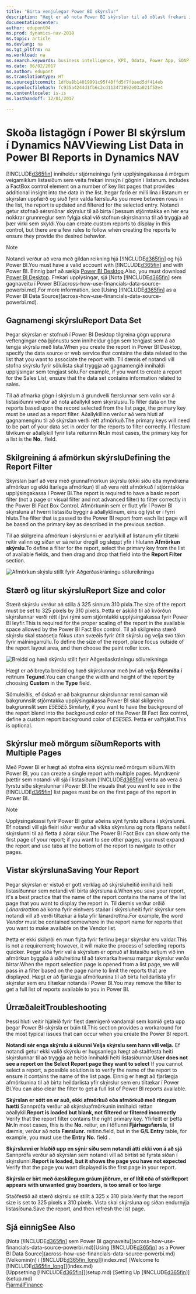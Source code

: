 ```yaml
---
title: "Birta venjulegar Power BI skýrslur"
description: "Hægt er að nota Power BI skýrslur til að öðlast frekari innsýn í gögnin í listum í Dynamics NAV."
documentationcenter: 
author: edupont04
ms.prod: dynamics-nav-2018
ms.topic: article
ms.devlang: na
ms.tgt_pltfrm: na
ms.workload: na
ms.search.keywords: business intelligence, KPI, Odata, Power App, SOAP, analysis
ms.date: 06/02/2017
ms.author: edupont
ms.translationtype: HT
ms.sourcegitcommit: 1dfba8b14019991c95f40ffd5f7fbaed5df414eb
ms.openlocfilehash: fc935a4244d1fb6c2cd113473892e03a021f52e4
ms.contentlocale: is-is
ms.lasthandoff: 12/01/2017

---
```

# <a name="viewing-list-data-in-power-bi-reports-in-dynamics-nav"></a><span data-ttu-id="7cdb0-103">Skoða listagögn í Power BI skýrslum í Dynamics NAV</span><span class="sxs-lookup"><span data-stu-id="7cdb0-103">Viewing List Data in Power BI Reports in Dynamics NAV</span></span>
[!INCLUDE[d365fin](includes/d365fin_md.md)]<span data-ttu-id="7cdb0-104"> inniheldur stjórneiningu fyrir upplýsingakassa á mörgum veigamiklum listasíðum sem veita frekari innsýn í gögnin í listanum.</span><span class="sxs-lookup"><span data-stu-id="7cdb0-104"> includes a FactBox control element on a number of key list pages that provides additional insight into the data in the list.</span></span> <span data-ttu-id="7cdb0-105">Þegar farið er milli lína í listanum er skýrslan uppfærð og síuð fyrir valda færslu.</span><span class="sxs-lookup"><span data-stu-id="7cdb0-105">As you move between rows in the list, the report is updated and filtered for the selected entry.</span></span> <span data-ttu-id="7cdb0-106">Notandi getur stofnað sérsniðnar skýrslur til að birta í þessum stjórntakka en hér eru nokkrar grunnreglur sem fylgja skal við stofnun skýrslnanna til að tryggja að þær virki sem skyldi.</span><span class="sxs-lookup"><span data-stu-id="7cdb0-106">You can create custom reports to display in this control, but there are a few rules to follow when creating the reports to ensure they provide the desired behavior.</span></span>  

> [!NOTE]  
>   <span data-ttu-id="7cdb0-107">Notandi verður að vera með gildan reikning hjá [!INCLUDE[d365fin](includes/d365fin_md.md)] og hjá Power BI.</span><span class="sxs-lookup"><span data-stu-id="7cdb0-107">You must have a valid account with [!INCLUDE[d365fin](includes/d365fin_md.md)] and with Power BI.</span></span> <span data-ttu-id="7cdb0-108">Einnig þarf að sækja [Power BI Desktop](https://powerbi.microsoft.com/en-us/desktop/).</span><span class="sxs-lookup"><span data-stu-id="7cdb0-108">Also, you must download [Power BI Desktop](https://powerbi.microsoft.com/en-us/desktop/).</span></span> <span data-ttu-id="7cdb0-109">Frekari upplýsingar, sjá [Nota [!INCLUDE[d365fin](includes/d365fin_md.md)] sem gagnaveitu í Power BI](across-how-use-financials-data-source-powerbi.md).</span><span class="sxs-lookup"><span data-stu-id="7cdb0-109">For more information, see [Using [!INCLUDE[d365fin](includes/d365fin_md.md)] as a Power BI Data Source](across-how-use-financials-data-source-powerbi.md).</span></span>  

## <a name="report-data-set"></a><span data-ttu-id="7cdb0-110">Gagnamengi skýrslu</span><span class="sxs-lookup"><span data-stu-id="7cdb0-110">Report Data Set</span></span>
<span data-ttu-id="7cdb0-111">Þegar skýrslan er stofnuð í Power BI Desktop tilgreina gögn uppruna veftengingar eða þjónustu sem inniheldur gögn sem tengjast sem á að tengja skýrslu með lista.</span><span class="sxs-lookup"><span data-stu-id="7cdb0-111">When you create the report in Power BI Desktop, specify the data source or web service that contains the data related to the list that you want to associate the report with.</span></span> <span data-ttu-id="7cdb0-112">Til dæmis ef notandi vill stofna skýrslu fyrir sölulista skal tryggja að gagnamengið innihaldi upplýsingar sem tengjast sölu.</span><span class="sxs-lookup"><span data-stu-id="7cdb0-112">For example, if you want to create a report for the Sales List, ensure that the data set contains information related to sales.</span></span>  

<span data-ttu-id="7cdb0-113">Til að afmarka gögn í skýrslum á grundvelli færslunnar sem valin var á listasíðunni verður að nota aðallykil sem skýrslusíu.</span><span class="sxs-lookup"><span data-stu-id="7cdb0-113">To filter data on the reports based upon the record selected from the list page, the primary key must be used as a report filter.</span></span> <span data-ttu-id="7cdb0-114">Aðallykillinn verður að vera hluti af gagnamenginu til að skýrslan verði rétt afmörkuð.</span><span class="sxs-lookup"><span data-stu-id="7cdb0-114">The primary keys will need to be part of your data set in order for the reports to filter correctly.</span></span> <span data-ttu-id="7cdb0-115">Í flestum tilvikum er aðallykill fyrir lista reiturinn **Nr.**</span><span class="sxs-lookup"><span data-stu-id="7cdb0-115">In most cases, the primary key for a list is the **No.**</span></span> <span data-ttu-id="7cdb0-116">.</span><span class="sxs-lookup"><span data-stu-id="7cdb0-116">field.</span></span>  

## <a name="defining-the-report-filter"></a><span data-ttu-id="7cdb0-117">Skilgreining á afmörkun skýrslu</span><span class="sxs-lookup"><span data-stu-id="7cdb0-117">Defining the Report Filter</span></span>
<span data-ttu-id="7cdb0-118">Skýrslan þarf að vera með grunnafmörkun skýrslu (ekki síðu eða myndræna afmörkun og ekki ítarlega afmörkun) til að vera rétt afmörkuð í stjórntakka upplýsingakassa í Power BI.</span><span class="sxs-lookup"><span data-stu-id="7cdb0-118">The report is required to have a basic report filter (not a page or visual filter and not advanced filter) to filter correctly in the Power BI Fact Box Control.</span></span> <span data-ttu-id="7cdb0-119">Afmörkunin sem er flutt yfir í Power BI skýrsluna af hverri listasíðu byggir á aðallyklinum, eins og lýst er í fyrri hluta.</span><span class="sxs-lookup"><span data-stu-id="7cdb0-119">The filter that is passed to the Power BI report from each list page will be based on the primary key as described in the previous section.</span></span>  

<span data-ttu-id="7cdb0-120">Til að skilgreina afmörkun í skýrslunni er aðallykill af listanum yfir tiltæki reitir valinn og síðan er sá reitur dregill og sleppt yfir í hlutann **Afmörkun skýrslu**.</span><span class="sxs-lookup"><span data-stu-id="7cdb0-120">To define a filter for the report, select the primary key from the list of available fields, and then drag and drop that field into the **Report Filter** section.</span></span>  

![Afmörkun skýslu stillt fyrir Aðgerðaskráningu sölureikninga](./media/across-how-use-powerbi-reports-factbox/financials-powerbi-report-filter.png)

## <a name="report-size-and-color"></a><span data-ttu-id="7cdb0-122">Stærð og litur skýrslu</span><span class="sxs-lookup"><span data-stu-id="7cdb0-122">Report Size and color</span></span>
<span data-ttu-id="7cdb0-123">Stærð skýrslu verður að stilla á 325 sinnum 310 pixla.</span><span class="sxs-lookup"><span data-stu-id="7cdb0-123">The size of the report must be set to 325 pixels by 310 pixels.</span></span> <span data-ttu-id="7cdb0-124">Þetta er áskilið til að kvörðun skýrslunnar verði rétt í því rými sem stjórntakki upplýsingakassa fyrir Power BI leyfir.</span><span class="sxs-lookup"><span data-stu-id="7cdb0-124">This is required for the proper scaling of the report in the available space allowed by the Power BI Fact Box control.</span></span> <span data-ttu-id="7cdb0-125">Til að skilgreina stærð skýrslu skal staðsetja fókus utan svæðis fyrir útlit skýrslu og velja svo tákn fyrir málningarrúllu.</span><span class="sxs-lookup"><span data-stu-id="7cdb0-125">To define the size of the report, place focus outside of the report layout area, and then choose the paint roller icon.</span></span>

![Breidd og hæð skýrslu stillt fyrir Aðgerðaskráningu sölureikninga](./media/across-how-use-powerbi-reports-factbox/financials-powerbi-report-sizing.png)

<span data-ttu-id="7cdb0-127">Hægt er að breyta breidd og hæð skýrslunnar með því að velja **Sérsníða** í reitnum **Tegund**.</span><span class="sxs-lookup"><span data-stu-id="7cdb0-127">You can change the width and height of the report by choosing **Custom** in the **Type** field.</span></span>

<span data-ttu-id="7cdb0-128">Sömuleiðis, ef óskað er að bakgrunnur skýrslunnar renni saman við bakgrunnslit stjórntakka upplýsingakassa Power BI skal skilgreina bakgrunnslit sem *E5E5E5*.</span><span class="sxs-lookup"><span data-stu-id="7cdb0-128">Similarly, if you want to have the background of the report blend into the background color of the Power BI Fact Box control, define a custom report background color of *E5E5E5*.</span></span> <span data-ttu-id="7cdb0-129">Þetta er valfrjálst.</span><span class="sxs-lookup"><span data-stu-id="7cdb0-129">This is optional.</span></span>  

## <a name="reports-with-multiple-pages"></a><span data-ttu-id="7cdb0-130">Skýrslur með mörgum síðum</span><span class="sxs-lookup"><span data-stu-id="7cdb0-130">Reports with Multiple Pages</span></span>
<span data-ttu-id="7cdb0-131">Með Power BI er hægt að stofna eina skýrslu með mörgum síðum.</span><span class="sxs-lookup"><span data-stu-id="7cdb0-131">With Power BI, you can create a single report with multiple pages.</span></span> <span data-ttu-id="7cdb0-132">Myndrænir þættir sem notandi vill sjá í listasíðum [!INCLUDE[d365fin](includes/d365fin_md.md)] verða að vera á fyrstu síðu skýrslunnar í Power BI.</span><span class="sxs-lookup"><span data-stu-id="7cdb0-132">The visuals that you want to see in the [!INCLUDE[d365fin](includes/d365fin_md.md)] list pages must be on the first page of the report in Power BI.</span></span>  

> [!NOTE]  
>  <span data-ttu-id="7cdb0-133">Upplýsingakassi fyrir Power BI getur aðeins sýnt fyrstu síðuna í skýrslunni. Ef notandi vill sjá fleiri síður verður að víkka skýrsluna og nota flipana neðst í skýrslunni til að fletta á aðrar síður.</span><span class="sxs-lookup"><span data-stu-id="7cdb0-133">The Power BI Fact Box can show only the first page of your report; if you want to see other pages, you must expand the report and use tabs at the bottom of the report to navigate to other pages.</span></span>  

## <a name="saving-your-report"></a><span data-ttu-id="7cdb0-134">Vistar skýrsluna</span><span class="sxs-lookup"><span data-stu-id="7cdb0-134">Saving Your Report</span></span>

<span data-ttu-id="7cdb0-135">Þegar skýrslan er vistuð er gott verklag að skýrsluheitið innihaldi heiti listasíðunnar sem notandi vill birta skýrsluna á.</span><span class="sxs-lookup"><span data-stu-id="7cdb0-135">When you save your report, it's a best practice that the name of the report contains the name of the list page that you want to display the report in.</span></span> <span data-ttu-id="7cdb0-136">Til dæmis verður orðið *Lánardrottinn* að koma fyrir einhvers staðar í skýrsluheiti fyrir skýrslur sem notandi vill að verði tiltækar á lista yfir lánardrottna.</span><span class="sxs-lookup"><span data-stu-id="7cdb0-136">For example, the word *Vendor* must be contained somewhere in the report name for reports that you want to make available on the Vendor list.</span></span>  

<span data-ttu-id="7cdb0-137">Þetta er ekki skilyrði en mun flýta fyrir ferlinu þegar skýrslur eru valdar.</span><span class="sxs-lookup"><span data-stu-id="7cdb0-137">This is not a requirement; however, it will make the process of selecting reports quicker.</span></span> <span data-ttu-id="7cdb0-138">Þegar síða fyrir val á skýrslum er opnuð af listasíðu setjum við inn afmörkun byggða á síðuheitinu til að takmarka hversu margar skýrslur verða birtar.</span><span class="sxs-lookup"><span data-stu-id="7cdb0-138">When the report selection page is opened from a list page, we will pass in a filter based on the page name to limit the reports that are displayed.</span></span>  <span data-ttu-id="7cdb0-139">Hægt er að fjarlægja afmörkunina til að birta heildarlista yfir skýrslur sem eru tiltækar notanda í Power BI.</span><span class="sxs-lookup"><span data-stu-id="7cdb0-139">You may remove the filter to get a full list of reports available to you in Power BI.</span></span>  

## <a name="troubleshooting"></a><span data-ttu-id="7cdb0-140">Úrræðaleit</span><span class="sxs-lookup"><span data-stu-id="7cdb0-140">Troubleshooting</span></span>
<span data-ttu-id="7cdb0-141">Þessi hluti veitir hjáleið fyrir flest dæmigerð vandamál sem komið geta upp þegar Power BI-skýrsla er búin til.</span><span class="sxs-lookup"><span data-stu-id="7cdb0-141">This section provides a workaround for the most typical issues that can occur when you create the Power BI report.</span></span>  

<span data-ttu-id="7cdb0-142">**Notandi sér enga skýrslu á síðunni Velja skýrslu sem hann vill velja.** Ef notandi getur ekki valið skýrslu er hugsanlega hægt að staðfesta heiti skýrslunnar til að tryggja að heitið innihaldi heiti listasíðunnar.</span><span class="sxs-lookup"><span data-stu-id="7cdb0-142">**User does not see a report on the Select Report page they want to select** If you cannot select a report, a possible solution is to verify the name of the report to ensure it contains the name of the list page.</span></span> <span data-ttu-id="7cdb0-143">Einnig er hægt að fjarlægja afmörkunina til að birta heildarlista yfir skýrslur sem eru tiltækar í Power BI.</span><span class="sxs-lookup"><span data-stu-id="7cdb0-143">You can also clear the filter to get a full list of Power BI reports available.</span></span>  

<span data-ttu-id="7cdb0-144">**Skýrslan er sótt en er auð, ekki afmörkuð eða afmörkuð með röngum hætti** Sannprófa verður að skýrsluafmörkunin innihaldi réttan aðallykil.</span><span class="sxs-lookup"><span data-stu-id="7cdb0-144">**Report is loaded but blank, not filtered or filtered incorrectly** Verify that the report filter contains the right primary key.</span></span> <span data-ttu-id="7cdb0-145">Yfirleitt er þetta **Nr.**</span><span class="sxs-lookup"><span data-stu-id="7cdb0-145">In most cases, this is the **No.**</span></span> <span data-ttu-id="7cdb0-146">reitur, en í töflunni **Fjárhagsfærsla**, til dæmis, verður að nota **Færslunr.** reitinn.</span><span class="sxs-lookup"><span data-stu-id="7cdb0-146">field, but in the **G/L Entry** table, for example, you must use the **Entry No.** field  .</span></span>

<span data-ttu-id="7cdb0-147">**Skýrslunni er hlaðið upp en sýnir síðu sem notandi átti ekki von á að sjá** Sannprófa verður að skýrslan sem notandi vill að birtist sé fyrsta síðan í skýrslunni.</span><span class="sxs-lookup"><span data-stu-id="7cdb0-147">**Report is loaded, but it shows the page you have not expected** Verify that the page you want displayed is the first page in your report.</span></span>  

<span data-ttu-id="7cdb0-148">**Skýrsla er birt með óæskilegum gráum jöðrum, er of lítil eða of stór**</span><span class="sxs-lookup"><span data-stu-id="7cdb0-148">**Report appears with unwanted gray boarders, is too small or too large**</span></span>

<span data-ttu-id="7cdb0-149">Staðfestið að stærð skýrslu sé stillt á 325 x 310 pixla.</span><span class="sxs-lookup"><span data-stu-id="7cdb0-149">Verify that the report size is set to 325 pixels x 310 pixels.</span></span> <span data-ttu-id="7cdb0-150">Vista skal skýrsluna og síðan endurnýja listasíðuna.</span><span class="sxs-lookup"><span data-stu-id="7cdb0-150">Save the report, and then refresh the list page.</span></span>  

## <a name="see-also"></a><span data-ttu-id="7cdb0-151">Sjá einnig</span><span class="sxs-lookup"><span data-stu-id="7cdb0-151">See Also</span></span>
<span data-ttu-id="7cdb0-152">[Nota [!INCLUDE[d365fin](includes/d365fin_md.md)] sem Power BI gagnaveitu](across-how-use-financials-data-source-powerbi.md)</span><span class="sxs-lookup"><span data-stu-id="7cdb0-152">[Using [!INCLUDE[d365fin](includes/d365fin_md.md)] as a Power BI Data Source](across-how-use-financials-data-source-powerbi.md)</span></span>  
<span data-ttu-id="7cdb0-153">[Velkomin(n) í [!INCLUDE[d365fin_long](includes/d365fin_long_md.md)]](index.md)  </span><span class="sxs-lookup"><span data-stu-id="7cdb0-153">[Welcome to [!INCLUDE[d365fin_long](includes/d365fin_long_md.md)]](index.md)  </span></span>  
<span data-ttu-id="7cdb0-154">[Uppsetning [!INCLUDE[d365fin](includes/d365fin_md.md)]](setup.md)  </span><span class="sxs-lookup"><span data-stu-id="7cdb0-154">[Setting Up [!INCLUDE[d365fin](includes/d365fin_md.md)]](setup.md)  </span></span>  
[<span data-ttu-id="7cdb0-155">Fjármál</span><span class="sxs-lookup"><span data-stu-id="7cdb0-155">Finance</span></span>](finance.md)  

